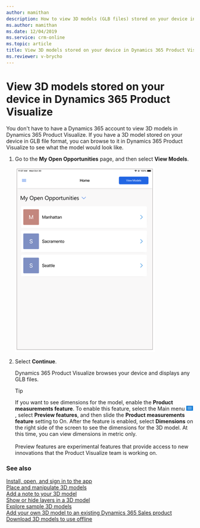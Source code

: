 ```yaml
---
author: mamithan
description: How to view 3D models (GLB files) stored on your device in Dynamics 365 Product Visualize.
ms.author: mamithan
ms.date: 12/04/2019
ms.service: crm-online
ms.topic: article
title: View 3D models stored on your device in Dynamics 365 Product Visualize
ms.reviewer: v-brycho
---
```


# View 3D models stored on your device in Dynamics 365 Product Visualize

You don't have to have a Dynamics 365 account to view 3D models in Dynamics 365 Product Visualize. If you have a 3D model stored on your device in GLB file format, you can browse to it in Dynamics 365 Product Visualize to see what the model would look like.

1. Go to the **My Open Opportunities** page, and then select **View Models**.

   ![My Open Opportunities screen](media/open-opportunities.PNG "My Open Opportunities screen")
   
2. Select **Continue**.
   
   Dynamics 365 Product Visualize browses your device and displays any GLB files.
   
    >[!TIP]
    >If you want to see dimensions for the model, enable the **Product measurements feature**. To enable this feature, select the Main menu ![Main menu](media/hamburger-icon.png "Main menu"), select **Preview features**, and then slide the **Product measurements feature** setting to On. After the feature is enabled, select **Dimensions** on the right side of the screen to see the dimensions for the 3D model. At this time, you can view dimensions in metric only.<br><br>Preview features are experimental features that provide access to new innovations that the Product Visualize team is working on.  


### See also

[Install, open, and sign in to the app](sign-in.md)<br>
[Place and manipulate 3D models](manipulate-models.md)<br>
[Add a note to your 3D model](add-note.md)<br>
[Show or hide layers in a 3D model](layers.md)<br>
[Explore sample 3D models](add-model.md)<br>
[Add your own 3D model to an existing Dynamics 365 Sales product](add-model.md)<br>
[Download 3D models to use offline](download-models.md)

